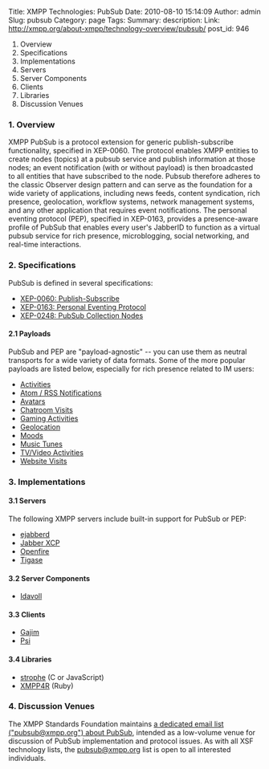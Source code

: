 Title: XMPP Technologies: PubSub
Date: 2010-08-10 15:14:09
Author: admin
Slug: pubsub
Category: page
Tags: 
Summary: description:
Link: http://xmpp.org/about-xmpp/technology-overview/pubsub/
post_id: 946


1. Overview
2. Specifications
3. Implementations
1. Servers
2. Server Components
3. Clients
4. Libraries
4. Discussion Venues

### 1. Overview

XMPP PubSub is a protocol extension for generic publish-subscribe functionality, specified in XEP-0060. The protocol enables XMPP entities to create nodes (topics) at a pubsub service and publish information at those nodes; an event notification (with or without payload) is then broadcasted to all entities that have subscribed to the node. Pubsub therefore adheres to the classic Observer design pattern and can serve as the foundation for a wide variety of applications, including news feeds, content syndication, rich presence, geolocation, workflow systems, network management systems, and any other application that requires event notifications. The personal eventing protocol (PEP), specified in XEP-0163, provides a presence-aware profile of PubSub that enables every user's JabberID to function as a virtual pubsub service for rich presence, microblogging, social networking, and real-time interactions.

### 2. Specifications

PubSub is defined in several specifications:

* [XEP-0060: Publish-Subscribe](http://www.xmpp.org/extensions/xep-0060.html)
* [XEP-0163: Personal Eventing Protocol](http://www.xmpp.org/extensions/xep-0163.html)
* [XEP-0248: PubSub Collection Nodes](http://www.xmpp.org/extensions/xep-0248.html)

#### 2.1 Payloads

PubSub and PEP are "payload-agnostic" -- you can use them as neutral transports for a wide variety of data formats. Some of the more popular payloads are listed below, especially for rich presence related to IM users:

* [Activities](/extensions/xep-0108.html)
* [Atom / RSS Notifications](/internet-drafts/draft-saintandre-atompub-notify-07.html)
[](/internet-drafts/draft-saintandre-atompub-notify-07.html)
* [Avatars](/extensions/xep-0084.html)
* [Chatroom Visits](/extensions/xep-0194.html)
* [Gaming Activities](/extensions/xep-0196.html)
* [Geolocation](/extensions/xep-0080.html)
* [Moods](/extensions/xep-0107.html)
* [Music Tunes](/extensions/xep-0118.html)
* [TV/Video Activities](/extensions/xep-0197.html)
* [Website Visits](/extensions/xep-0195.html)

### 3. Implementations

#### 3.1 Servers

The following XMPP servers include built-in support for PubSub or PEP:

* [ejabberd](http://www.ejabberd.im/)
* [Jabber XCP](http://www.jabber.com/)
* [Openfire](http://www.igniterealtime.org/projects/openfire/index.jsp)
* [Tigase](http://www.tigase.org/)

#### 3.2 Server Components

* [Idavoll](http://idavoll.ik.nu/)

#### 3.3 Clients

* [Gajim](http://gajim.org/)
* [Psi](http://psi-im.org/)

#### 3.4 Libraries

* [strophe](http://code.stanziq.com/strophe/) (C or JavaScript)
* [XMPP4R](http://home.gna.org/xmpp4r/) (Ruby)

### 4. Discussion Venues

The XMPP Standards Foundation maintains [a dedicated email list ("pubsub@xmpp.org") about PubSub](/participate/discuss-xmpp/), intended as a low-volume venue for discussion of PubSub implementation and protocol issues. As with all XSF technology lists, the pubsub@xmpp.org list is open to all interested individuals.
